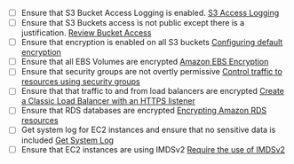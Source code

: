 - [ ] Ensure that S3 Bucket Access Logging is enabled. [S3 Access Logging](https://docs.aws.amazon.com/AmazonS3/latest/userguide/ServerLogs.html)
- [ ] Ensure that S3 Buckets access is not public except there is a justification. [Review Bucket Access](https://docs.aws.amazon.com/AmazonS3/latest/userguide/access-analyzer.html)
- [ ] Ensure that encryption is enabled on all S3 buckets [Configuring default encryption](https://docs.aws.amazon.com/AmazonS3/latest/userguide/default-bucket-encryption.html)
- [ ] Ensure that all EBS Volumes are encrypted [Amazon EBS Encryption](https://docs.aws.amazon.com/AWSEC2/latest/UserGuide/EBSEncryption.html)
- [ ] Ensure that security groups are not overtly permissive [Control traffic to resources using security groups](https://docs.aws.amazon.com/vpc/latest/userguide/vpc-security-groups.html)
- [ ] Ensure that that traffic to and from load balancers are encrypted [Create a Classic Load Balancer with an HTTPS listener](https://docs.aws.amazon.com/elasticloadbalancing/latest/classic/elb-create-https-ssl-load-balancer.html)
- [ ] Ensure that RDS databases are encrypted [Encrypting Amazon RDS resources](https://docs.aws.amazon.com/AmazonRDS/latest/UserGuide/Overview.Encryption.html)
- [ ] Get system log for EC2 instances and ensure that no sensitive data is included [Get System Log](https://docs.aws.amazon.com/AWSEC2/latest/UserGuide/instance-console.html)
- [ ] Ensure that EC2 instances are using IMDSv2 [Require the use of IMDSv2](https://docs.aws.amazon.com/AWSEC2/latest/UserGuide/configuring-IMDS-existing-instances.html)
